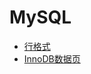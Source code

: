 # MySQL

- [行格式](%E8%A1%8C%E6%A0%BC%E5%BC%8F/%E8%A1%8C%E6%A0%BC%E5%BC%8F.md)
- [InnoDB数据页](%E6%95%B0%E6%8D%AE%E9%A1%B5/InnoDB%E6%95%B0%E6%8D%AE%E9%A1%B5%E7%BB%93%E6%9E%84.md)
